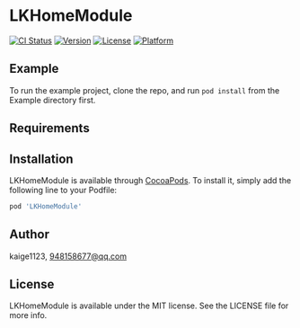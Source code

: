 # LKHomeModule

[![CI Status](https://img.shields.io/travis/kaige1123/LKHomeModule.svg?style=flat)](https://travis-ci.org/kaige1123/LKHomeModule)
[![Version](https://img.shields.io/cocoapods/v/LKHomeModule.svg?style=flat)](https://cocoapods.org/pods/LKHomeModule)
[![License](https://img.shields.io/cocoapods/l/LKHomeModule.svg?style=flat)](https://cocoapods.org/pods/LKHomeModule)
[![Platform](https://img.shields.io/cocoapods/p/LKHomeModule.svg?style=flat)](https://cocoapods.org/pods/LKHomeModule)

## Example

To run the example project, clone the repo, and run `pod install` from the Example directory first.

## Requirements

## Installation

LKHomeModule is available through [CocoaPods](https://cocoapods.org). To install
it, simply add the following line to your Podfile:

```ruby
pod 'LKHomeModule'
```

## Author

kaige1123, 948158677@qq.com

## License

LKHomeModule is available under the MIT license. See the LICENSE file for more info.
